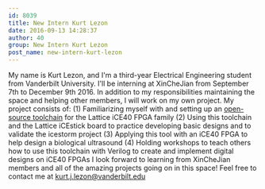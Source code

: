 ```yaml
---
id: 8039
title: New Intern Kurt Lezon
date: 2016-09-13 14:28:37
author: 40
group: New Intern Kurt Lezon
post_name: new-intern-kurt-lezon
---
```


My name is Kurt Lezon, and I'm a third-year Electrical Engineering student from Vanderbilt University. I'll be interning at XinCheJian from September 7th to December 9th 2016. In addition to my responsibilities maintaining the space and helping other members, I will work on my own project. My project consists of: (1) Familiarizing myself with and setting up an [open-source toolchain](http://www.clifford.at/icestorm/) for the Lattice iCE40 FPGA family (2) Using this toolchain and the Lattice iCEstick board to practice developing basic designs and to validate the icestorm project (3) Applying this tool with an iCE40 FPGA to help design a biological ultrasound (4) Holding workshops to teach others how to use this toolchain with Verilog to create and implement digital designs on iCE40 FPGAs I look forward to learning from XinCheJian members and all of the amazing projects going on in this space! Feel free to contact me at kurt.j.lezon@vanderbilt.edu